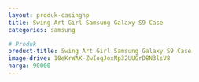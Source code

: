 ```yaml
---
layout: produk-casinghp
title: Swing Art Girl Samsung Galaxy S9 Case
categories: samsung

# Produk
product-title: Swing Art Girl Samsung Galaxy S9 Case
image-drive: 10eKrWAK-ZwIoqJoxNp32UUGrD8N3lsV8
harga: 90000
---
```

